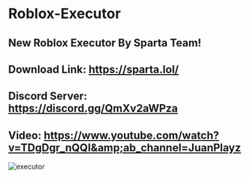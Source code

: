 # Roblox-Executor
New Roblox Executor By Sparta Team! 
------------------------------
Download Link: https://sparta.lol/
------------------------------
Discord Server: https://discord.gg/QmXv2aWPza
------------------------------
Video: https://www.youtube.com/watch?v=TDgDgr_nQQI&amp;ab_channel=JuanPlayz
------------------------------
![executor](https://user-images.githubusercontent.com/111900464/187481186-351389e6-3e8f-4113-9965-b88f1bfa1687.png)
